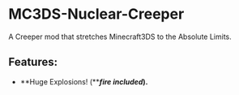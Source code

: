 # MC3DS-Nuclear-Creeper
A Creeper mod that stretches Minecraft3DS to the Absolute Limits.

## Features:
- **Huge Explosions! (*****fire included*).**
